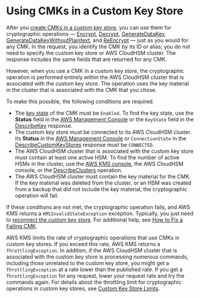 # Using CMKs in a Custom Key Store<a name="use-cmk-keystore"></a>

After you [create CMKs in a custom key store](create-cmk-keystore.md), you can use them for cryptographic operations — [Encrypt](https://docs.aws.amazon.com/kms/latest/APIReference/API_Encrypt.html), [Decrypt](https://docs.aws.amazon.com/kms/latest/APIReference/API_Decrypt.html), [GenerateDataKey](https://docs.aws.amazon.com/kms/latest/APIReference/API_GenerateDataKey.html), [GenerateDataKeyWithoutPlaintext](https://docs.aws.amazon.com/kms/latest/APIReference/API_GenerateDataKeyWithoutPlaintext.html), and [ReEncrypt](https://docs.aws.amazon.com/kms/latest/APIReference/API_ReEncrypt.html) — just as you would for any CMK\. In the request, you identify the CMK by its ID or alias; you do not need to specify the custom key store or AWS CloudHSM cluster\. The response includes the same fields that are returned for any CMK\.

However, when you use a CMK in a custom key store, the cryptographic operation is performed entirely within the AWS CloudHSM cluster that is associated with the custom key store\. The operation uses the key material in the cluster that is associated with the CMK that you chose\.

To make this possible, the following conditions are required\.
+ The [key state](key-state.md) of the CMK must be `Enabled`\. To find the key state, use the **Status** field in the [AWS Management Console](view-cmk-keystore.md) or the `KeyState` field in the [DescribeKey](https://docs.aws.amazon.com/kms/latest/APIReference/API_DescribeKey.html) response\.
+ The custom key store must be connected to its AWS CloudHSM cluster\. Its **Status** in the [AWS Management Console](view-keystore.md) or `ConnectionState` in the [DescribeCustomKeyStores](https://docs.aws.amazon.com/kms/latest/APIReference/API_DescribeCustomKeyStores.html) response must be `CONNECTED`\.
+ The AWS CloudHSM cluster that is associated with the custom key store must contain at least one active HSM\. To find the number of active HSMs in the cluster, use the [AWS KMS console](view-keystore.md), the AWS CloudHSM console, or the [DescribeClusters](https://docs.aws.amazon.com/cloudhsm/latest/APIReference/API_DescribeClusters.html) operation\.
+ The AWS CloudHSM cluster must contain the key material for the CMK\. If the key material was deleted from the cluster, or an HSM was created from a backup that did not include the key material, the cryptographic operation will fail\.

If these conditions are not met, the cryptographic operation fails, and AWS KMS returns a `KMSInvalidStateException` exception\. Typically, you just need to [reconnect the custom key store](disconnect-keystore.md)\. For additional help, see [How to Fix a Failing CMK](fix-keystore.md#fix-cmk-failed)\.

AWS KMS limits the rate of cryptographic operations that use CMKs in custom key stores\. If you exceed this rate, AWS KMS returns a `ThrottlingException`\. In addition, if the AWS CloudHSM cluster that is associated with the custom key store is processing numerous commands, including those unrelated to the custom key store, you might get a `ThrottlingException` at a rate lower than the published rate\. If you get a `ThrottlingException` for any request, lower your request rate and try the commands again\. For details about the throttling limit for cryptographic operations in custom key stores, see [Custom Key Store Limits](requests-per-second.md#rps-key-stores)\.